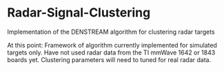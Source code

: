 # Radar-Signal-Clustering
Implementation of the DENSTREAM algorithm for clustering radar targets

At this point: Framework of algorithm currently implemented for simulated targets only. Have not used radar data from the TI mmWave 1642 or 1843 boards yet. Clustering parameters will need to tuned for real radar data.

